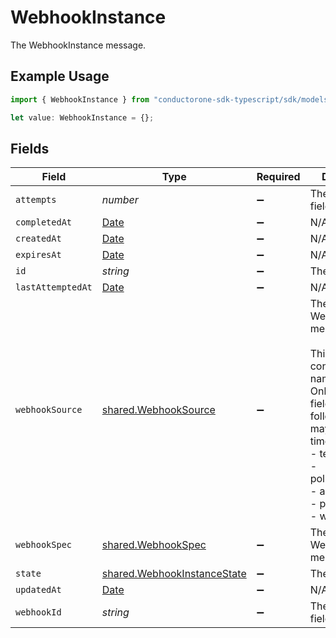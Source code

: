# WebhookInstance

The WebhookInstance message.

## Example Usage

```typescript
import { WebhookInstance } from "conductorone-sdk-typescript/sdk/models/shared";

let value: WebhookInstance = {};
```

## Fields

| Field                                                                                                                                                                                                                      | Type                                                                                                                                                                                                                       | Required                                                                                                                                                                                                                   | Description                                                                                                                                                                                                                |
| -------------------------------------------------------------------------------------------------------------------------------------------------------------------------------------------------------------------------- | -------------------------------------------------------------------------------------------------------------------------------------------------------------------------------------------------------------------------- | -------------------------------------------------------------------------------------------------------------------------------------------------------------------------------------------------------------------------- | -------------------------------------------------------------------------------------------------------------------------------------------------------------------------------------------------------------------------- |
| `attempts`                                                                                                                                                                                                                 | *number*                                                                                                                                                                                                                   | :heavy_minus_sign:                                                                                                                                                                                                         | The attempts field.                                                                                                                                                                                                        |
| `completedAt`                                                                                                                                                                                                              | [Date](https://developer.mozilla.org/en-US/docs/Web/JavaScript/Reference/Global_Objects/Date)                                                                                                                              | :heavy_minus_sign:                                                                                                                                                                                                         | N/A                                                                                                                                                                                                                        |
| `createdAt`                                                                                                                                                                                                                | [Date](https://developer.mozilla.org/en-US/docs/Web/JavaScript/Reference/Global_Objects/Date)                                                                                                                              | :heavy_minus_sign:                                                                                                                                                                                                         | N/A                                                                                                                                                                                                                        |
| `expiresAt`                                                                                                                                                                                                                | [Date](https://developer.mozilla.org/en-US/docs/Web/JavaScript/Reference/Global_Objects/Date)                                                                                                                              | :heavy_minus_sign:                                                                                                                                                                                                         | N/A                                                                                                                                                                                                                        |
| `id`                                                                                                                                                                                                                       | *string*                                                                                                                                                                                                                   | :heavy_minus_sign:                                                                                                                                                                                                         | The id field.                                                                                                                                                                                                              |
| `lastAttemptedAt`                                                                                                                                                                                                          | [Date](https://developer.mozilla.org/en-US/docs/Web/JavaScript/Reference/Global_Objects/Date)                                                                                                                              | :heavy_minus_sign:                                                                                                                                                                                                         | N/A                                                                                                                                                                                                                        |
| `webhookSource`                                                                                                                                                                                                            | [shared.WebhookSource](../../../sdk/models/shared/webhooksource.md)                                                                                                                                                        | :heavy_minus_sign:                                                                                                                                                                                                         | The WebhookSource message.<br/><br/>This message contains a oneof named source. Only a single field of the following list may be set at a time:<br/>  - test<br/>  - policyPostAction<br/>  - approvalStep<br/>  - provisionStep<br/>  - workflowStep<br/> |
| `webhookSpec`                                                                                                                                                                                                              | [shared.WebhookSpec](../../../sdk/models/shared/webhookspec.md)                                                                                                                                                            | :heavy_minus_sign:                                                                                                                                                                                                         | The WebhookSpec message.                                                                                                                                                                                                   |
| `state`                                                                                                                                                                                                                    | [shared.WebhookInstanceState](../../../sdk/models/shared/webhookinstancestate.md)                                                                                                                                          | :heavy_minus_sign:                                                                                                                                                                                                         | The state field.                                                                                                                                                                                                           |
| `updatedAt`                                                                                                                                                                                                                | [Date](https://developer.mozilla.org/en-US/docs/Web/JavaScript/Reference/Global_Objects/Date)                                                                                                                              | :heavy_minus_sign:                                                                                                                                                                                                         | N/A                                                                                                                                                                                                                        |
| `webhookId`                                                                                                                                                                                                                | *string*                                                                                                                                                                                                                   | :heavy_minus_sign:                                                                                                                                                                                                         | The webhookId field.                                                                                                                                                                                                       |